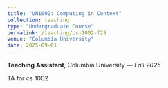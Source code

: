 ```yaml
---
title: "UN1002: Computing in Context"
collection: teaching
type: "Undergraduate Course"
permalink: /teaching/cs-1002-f25
venue: "Columbia University"
date: 2025-09-01
---
```


**Teaching Assistant**, Columbia University — *Fall 2025*

TA for cs 1002